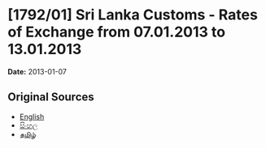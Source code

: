 # [1792/01] Sri Lanka Customs - Rates of Exchange from 07.01.2013 to 13.01.2013

**Date:** 2013-01-07

## Original Sources

- [English](https://documents.gov.lk/view/extra-gazettes/2013/1/1792-01_E.pdf)
- [සිංහල](https://documents.gov.lk/view/extra-gazettes/2013/1/1792-01_S.pdf)
- [தமிழ்](https://documents.gov.lk/view/extra-gazettes/2013/1/1792-01_T.pdf)
